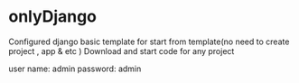 # onlyDjango
Configured django basic template for start from template(no need to create project , app &amp; etc )
Download and start code for any project

user name: admin
password: admin
